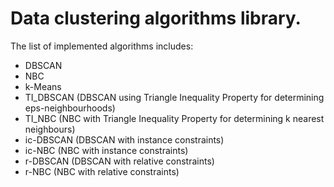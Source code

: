 # Data clustering algorithms library.

The list of implemented algorithms includes:

* DBSCAN
* NBC
* k-Means
* TI_DBSCAN (DBSCAN using Triangle Inequality Property for determining eps-neighbourhoods)
* TI_NBC (NBC with Triangle Inequality Property for determining k nearest neighbours)
* ic-DBSCAN (DBSCAN with instance constraints)
* ic-NBC (NBC with instance constraints)
* r-DBSCAN (DBSCAN with relative constraints)
* r-NBC (NBC with relative constraints)
